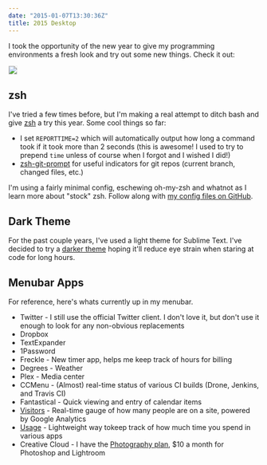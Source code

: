 ```yaml
---
date: "2015-01-07T13:30:36Z"
title: 2015 Desktop
---
```


I took the opportunity of the new year to give my programming environments a fresh look and try out some new things. Check it out:

<a href="https://d1j4kwyjzsqmb8.cloudfront.net/2015-Desktop-Busy.png"><img src="https://d1j4kwyjzsqmb8.cloudfront.net/2015-Desktop-Busy.png" style="border: 1px solid #eee;" /></a>

## zsh

I've tried a few times before, but I'm making a real attempt to ditch bash and give [zsh](http://www.zsh.org/) a try this year. Some cool things so far:

* I set `REPORTTIME=2` which will automatically output how long a command took if it took more than 2 seconds (this is awesome! I used to try to prepend `time` unless of course when I forgot and I wished I did!)
* [zsh-git-prompt](https://github.com/olivierverdier/zsh-git-prompt) for useful indicators for git repos (current branch, changed files, etc.)

I'm using a fairly minimal config, eschewing oh-my-zsh and whatnot as I learn more about "stock" zsh. Follow along with [my config files on GitHub](https://github.com/willcodeforfoo/dotfiles).

## Dark Theme

For the past couple years, I've used a light theme for Sublime Text. I've decided to try a [darker theme](http://kkga.github.io/spacegray/) hoping it'll reduce eye strain when staring at code for long hours.

## Menubar Apps

For reference, here's whats currently up in my menubar.

* Twitter - I still use the official Twitter client. I don't love it, but don't use it enough to look for any non-obvious replacements
* Dropbox
* TextExpander
* 1Password
* Freckle - New timer app, helps me keep track of hours for billing
* Degrees - Weather
* Plex - Media center
* CCMenu - (Almost) real-time status of various CI builds (Drone, Jenkins, and Travis CI)
* Fantastical - Quick viewing and entry of calendar items
* [Visitors](http://www.mediaatelier.com/Visitors/) - Real-time gauge of how many people are on a site, powered by Google Analytics
* [Usage](http://www.mediaatelier.com/Usage/?lang=en) - Lightweight way tokeep track of how much time you spend in various apps
* Creative Cloud - I have the [Photography plan](https://creative.adobe.com/plans/photography), $10 a month for Photoshop and Lightroom

